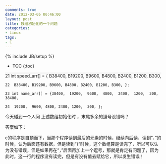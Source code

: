 ```yaml
---
comments: true
date: 2012-03-05 00:46:00
layout: post
title: 数组初始化的一个问题
categories:
- Linux
tags:
- C
---
```


{% include JB/setup %}
* TOC
{:toc}
<div style="border-bottom: 1px solid #ccc;line-height: 1.3em;"></div>
    21 int speed_arr[] = { B38400, B19200, B9600, B4800, B2400, B1200, B300,

    22  B38400, B19200, B9600, B4800, B2400, B1200, B300, };

    23 int name_arr[] = {38400,  19200,  9600,  4800,  2400,  1200,  300, 38400,

    24  19200,  9600, 4800, 2400, 1200,  300, };

  


  


今天碰到一个人问 上述数组初始化时 ，末尾多余的逗号没错吗？

答案如下：
    
c的程序是自顶而下，当那个程序读到最后的元素的时候，继续向后读，读到“，”的时候，认为后面还有数据，但是读到“}”时候，这个数组算是读完了，所以可以认为没有错误，但是如果再在“，”后面再加上一个逗号，那就是肯定有问题了，因为此时，这一行的程序没有读完，但是有没有值去赋给它，所以发生错误！


